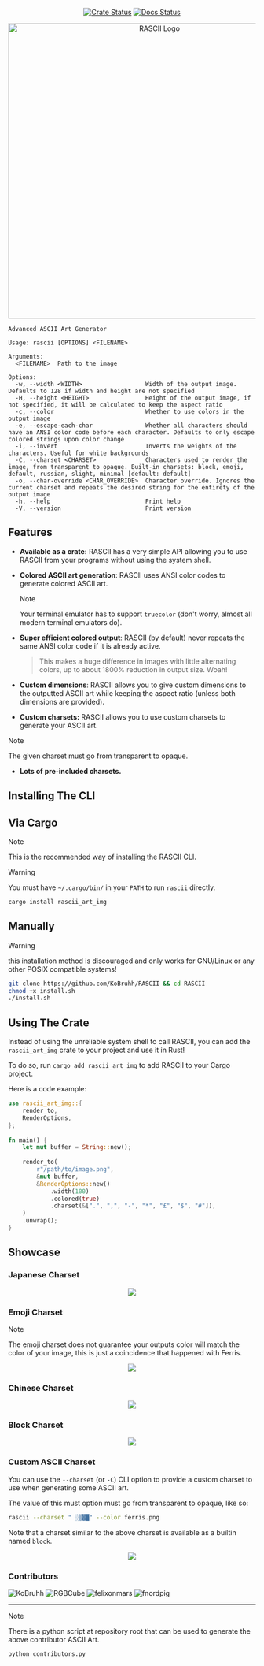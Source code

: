 <div align="center">

[![Crate Status](https://img.shields.io/crates/v/rascii_art.svg)](https://crates.io/crates/rascii_art)
[![Docs Status](https://docs.rs/rascii_art/badge.svg)](https://docs.rs/crate/rascii_art/)

<p style="margin-bottom: 0 !important;">
    <img alt="RASCII Logo" src="https://user-images.githubusercontent.com/101834410/204127025-b98aaf39-778b-468b-8f41-36fd858708e8.png" width=600>
  </p>
</div>

```
Advanced ASCII Art Generator

Usage: rascii [OPTIONS] <FILENAME>

Arguments:
  <FILENAME>  Path to the image

Options:
  -w, --width <WIDTH>                  Width of the output image. Defaults to 128 if width and height are not specified
  -H, --height <HEIGHT>                Height of the output image, if not specified, it will be calculated to keep the aspect ratio
  -c, --color                          Whether to use colors in the output image
  -e, --escape-each-char               Whether all characters should have an ANSI color code before each character. Defaults to only escape colored strings upon color change
  -i, --invert                         Inverts the weights of the characters. Useful for white backgrounds
  -C, --charset <CHARSET>              Characters used to render the image, from transparent to opaque. Built-in charsets: block, emoji, default, russian, slight, minimal [default: default]
  -o, --char-override <CHAR_OVERRIDE>  Character override. Ignores the current charset and repeats the desired string for the entirety of the output image
  -h, --help                           Print help
  -V, --version                        Print version
```

## Features

- **Available as a crate:** RASCII has a very simple API allowing you to use
  RASCII from your programs without using the system shell.

- **Colored ASCII art generation**: RASCII uses ANSI color codes to generate
  colored ASCII art.

  <!-- deno-fmt-ignore -->
  > [!NOTE]
  > Your terminal emulator has to support `truecolor` (don't worry,
  > almost all modern terminal emulators do).

- **Super efficient colored output**: RASCII (by default) never repeats the same ANSI color
  code if it is already active.
  > This makes a huge difference in images with little alternating colors, up to
  > about 1800% reduction in output size. Woah!

- **Custom dimensions**: RASCII allows you to give custom dimensions to the
  outputted ASCII art while keeping the aspect ratio (unless both dimensions are
  provided).

- **Custom charsets:** RASCII allows you to use custom charsets to generate your
  ASCII art.

<!-- deno-fmt-ignore -->
> [!NOTE]
> The given charset must go from transparent to opaque.

- **Lots of pre-included charsets.**

## Installing The CLI

## Via Cargo

<!--deno-fmt-ignore-->
> [!NOTE]
> This is the recommended way of installing the RASCII CLI.

<!--deno-fmt-ignore-->
> [!WARNING]
> You must have `~/.cargo/bin/` in your `PATH` to run `rascii`
> directly.

```sh
cargo install rascii_art_img
```

## Manually

<!--deno-fmt-ignore-->
> [!WARNING]
> this installation method is discouraged and only works for
> GNU/Linux or any other POSIX compatible systems!

```sh
git clone https://github.com/KoBruhh/RASCII && cd RASCII
chmod +x install.sh
./install.sh
```

## Using The Crate

Instead of using the unreliable system shell to call RASCII, you can add the
`rascii_art_img` crate to your project and use it in Rust!

To do so, run `cargo add rascii_art_img` to add RASCII to your Cargo project.

Here is a code example:

```rs
use rascii_art_img::{
    render_to,
    RenderOptions,
};
                                                            
fn main() {
    let mut buffer = String::new();
                                                            
    render_to(
        r"/path/to/image.png",
        &mut buffer,
        &RenderOptions::new()
            .width(100)
            .colored(true)
            .charset(&[".", ",", "-", "*", "£", "$", "#"]),
    )
    .unwrap();
}
```

## Showcase

### Japanese Charset

<p align="center">
    <img src="https://github.com/KoBruhh/RASCII/assets/101834410/c038edc9-cab3-4270-95df-0269203763fd">
</p>

### Emoji Charset

<!--deno-fmt-ignore-->
> [!NOTE]
> The emoji charset does not guarantee your outputs color will match
> the color of your image, this is just a coincidence that happened with Ferris.

<p align="center">
    <img src="https://user-images.githubusercontent.com/101834410/204243964-f4cfdf8d-10b9-4a2c-8d3c-41182320c789.png">
</p>

### Chinese Charset

<p align="center">
    <img src="https://github.com/KoBruhh/RASCII/assets/101834410/357c084f-ea93-40f9-baa8-16e329b95a51">
</p>

### Block Charset

<p align="center">
    <img src="https://github.com/KoBruhh/RASCII/assets/101834410/3ac7e920-7ab4-441d-886e-2028b108578d">
</p>

<!-- ![RASCII output of Ferris with the block charset](https://github.com/KoBruhh/RASCII/assets/101834410/5122c5ba-8707-489e-a720-caf2e183b026) -->

### Custom ASCII Charset

You can use the `--charset` (or `-C`) CLI option to provide a custom charset to
use when generating some ASCII art.

The value of this must option must go from transparent to opaque, like so:

```sh
rascii --charset " ░▒▓█" --color ferris.png
```

Note that a charset similar to the above charset is available as a builtin named
`block`.

<p align="center">
    <img src="https://user-images.githubusercontent.com/101834410/204243768-4a15bb21-ba93-4979-bd4f-d8e8b1dc4112.png">
</p>

### Contributors

![KoBruhh](https://github.com/KoBruhh/RASCII/assets/101834410/2b06a6b0-9cb9-448e-8979-4a5182e2e4b2)
![RGBCube](https://github.com/KoBruhh/RASCII/assets/101834410/3e5b18c3-d7c8-4862-bee5-b5cf06c83994)
![felixonmars](https://github.com/KoBruhh/RASCII/assets/101834410/66914a48-a5c5-4619-a46d-b99c77b3cd77)
![fnordpig](https://github.com/fnordpig/RASCII/assets/1621189/5b3225f3-ae83-4ed3-a3fb-3d88de18f82e)

---

<!--deno-fmt-ignore-->
> [!NOTE]
> There is a python script at repository root that can be used to generate
> the above contributor ASCII Art.
>
> ```sh
> python contributors.py
> ```
